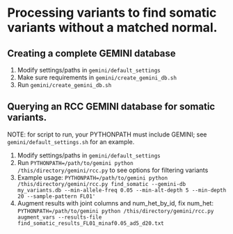 Processing variants to find somatic variants without a matched normal.
================

Creating a complete GEMINI database
----------------

1. Modify settings/paths in `gemini/default_settings`
2. Make sure requirements in `gemini/create_gemini_db.sh`
3. Run `gemini/create_gemini_db.sh`

Querying an RCC GEMINI database for somatic variants.
----------------

NOTE: for script to run, your PYTHONPATH must include GEMINI; see `gemini/default_settings.sh` for an example.

1. Modify settings/paths in `gemini/default_settings`
2. Run `PYTHONPATH=/path/to/gemini python /this/directory/gemini/rcc.py` to see options for filtering variants
3. Example usage: `PYTHONPATH=/path/to/gemini python /this/directory/gemini/rcc.py find_somatic --gemini-db my_variants.db --min-allele-freq 0.05 --min-alt-depth 5 --min-depth 20 --sample-pattern FL01'`
4. Augment results with joint columns and num_het_by_id, fix num_het: `PYTHONPATH=/path/to/gemini python /this/directory/gemini/rcc.py augment_vars --results-file find_somatic_results_FL01_minaf0.05_ad5_d20.txt`
